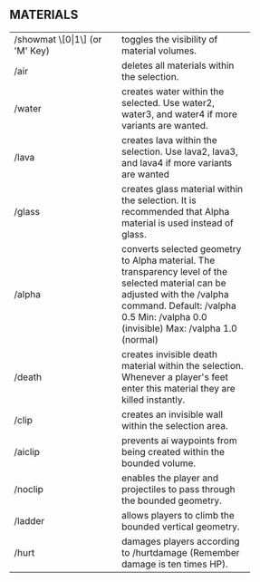 ## MATERIALS

<table cellspacing="10" style="width:100%">
<tr>
<td width="174">
/showmat \[0|1\] (or 'M' Key)

</td>
<td width="219">
toggles the visibility of material volumes.

</td>
</tr>
<tr>
<td width="174">
/air

</td>
<td width="219">
deletes all materials within the selection.

</td>
</tr>
<tr>
<td width="174">
/water

</td>
<td width="219">
creates water within the selected. Use water2, water3, and water4 if more variants are wanted.
</td>
</tr>
<tr>
<td width="174">
/lava

</td>
<td width="219">
creates lava within the selection. Use lava2, lava3, and lava4 if more variants are wanted

</td>
</tr>
<tr>
<td width="174">
/glass

</td>
<td width="219">
creates glass material within the selection. It is recommended that Alpha material is used instead of glass.

</td>
</tr>
<tr>
<td width="174">
/alpha

</td>
<td width="219">
converts selected geometry to Alpha material. The transparency level of the selected material can be adjusted with the /valpha command. Default: /valpha 0.5 Min: /valpha 0.0 (invisible) Max: /valpha 1.0 (normal)

</td>
</tr>
<tr>
<td width="174">
/death

</td>
<td width="219">
creates invisible death material within the selection. Whenever a player's feet enter this material they are killed instantly.

</td>
</tr>
<tr>
<td width="174">
/clip

</td>
<td width="219">
creates an invisible wall within the selection area.

</td>
</tr>
<tr>
<td width="174">
/aiclip

</td>
<td width="219">
prevents ai waypoints from being created within the bounded volume.

</td>
</tr>
<tr>
<td width="174">
/noclip

</td>
<td width="219">
enables the player and projectiles to pass through the bounded geometry.

</td>
</tr>
<tr>
<td width="174">
/ladder

</td>
<td width="219">
allows players to climb the bounded vertical geometry.

</td>
</tr>
</td>
</tr>
<tr>
<td width="174">
/hurt

</td>
<td width="219">
damages players according to /hurtdamage (Remember damage is ten times HP).

</td>
</tr>
</table>

